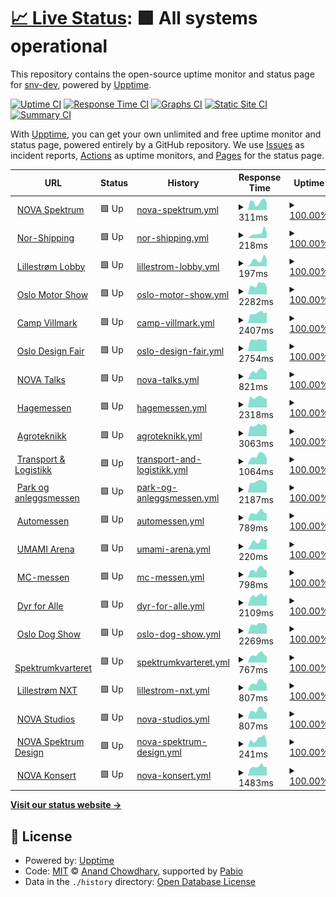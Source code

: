 # [📈 Live Status](https://status.nova.onl): <!--live status--> **🟩 All systems operational**

This repository contains the open-source uptime monitor and status page for [snv-dev](https://status.nova.onl), powered by [Upptime](https://github.com/upptime/upptime).

[![Uptime CI](https://github.com/snv-dev/upptime/workflows/Uptime%20CI/badge.svg)](https://github.com/snv-dev/upptime/actions?query=workflow%3A%22Uptime+CI%22)
[![Response Time CI](https://github.com/snv-dev/upptime/workflows/Response%20Time%20CI/badge.svg)](https://github.com/snv-dev/upptime/actions?query=workflow%3A%22Response+Time+CI%22)
[![Graphs CI](https://github.com/snv-dev/upptime/workflows/Graphs%20CI/badge.svg)](https://github.com/snv-dev/upptime/actions?query=workflow%3A%22Graphs+CI%22)
[![Static Site CI](https://github.com/snv-dev/upptime/workflows/Static%20Site%20CI/badge.svg)](https://github.com/snv-dev/upptime/actions?query=workflow%3A%22Static+Site+CI%22)
[![Summary CI](https://github.com/snv-dev/upptime/workflows/Summary%20CI/badge.svg)](https://github.com/snv-dev/upptime/actions?query=workflow%3A%22Summary+CI%22)

With [Upptime](https://upptime.js.org), you can get your own unlimited and free uptime monitor and status page, powered entirely by a GitHub repository. We use [Issues](https://github.com/snv-dev/upptime/issues) as incident reports, [Actions](https://github.com/snv-dev/upptime/actions) as uptime monitors, and [Pages](https://status.nova.onl) for the status page.

<!--start: status pages-->
<!-- This summary is generated by Upptime (https://github.com/upptime/upptime) -->
<!-- Do not edit this manually, your changes will be overwritten -->
<!-- prettier-ignore -->
| URL | Status | History | Response Time | Uptime |
| --- | ------ | ------- | ------------- | ------ |
| <img alt="" src="https://icons.duckduckgo.com/ip3/novaspektrum.no.ico" height="13"> [NOVA Spektrum](https://novaspektrum.no) | 🟩 Up | [nova-spektrum.yml](https://github.com/snv-dev/upptime/commits/HEAD/history/nova-spektrum.yml) | <details><summary><img alt="Response time graph" src="./graphs/nova-spektrum/response-time-week.png" height="20"> 311ms</summary><br><a href="https://status.nova.onl/history/nova-spektrum"><img alt="Response time 233" src="https://img.shields.io/endpoint?url=https%3A%2F%2Fraw.githubusercontent.com%2Fsnv-dev%2Fupptime%2FHEAD%2Fapi%2Fnova-spektrum%2Fresponse-time.json"></a><br><a href="https://status.nova.onl/history/nova-spektrum"><img alt="24-hour response time 1088" src="https://img.shields.io/endpoint?url=https%3A%2F%2Fraw.githubusercontent.com%2Fsnv-dev%2Fupptime%2FHEAD%2Fapi%2Fnova-spektrum%2Fresponse-time-day.json"></a><br><a href="https://status.nova.onl/history/nova-spektrum"><img alt="7-day response time 311" src="https://img.shields.io/endpoint?url=https%3A%2F%2Fraw.githubusercontent.com%2Fsnv-dev%2Fupptime%2FHEAD%2Fapi%2Fnova-spektrum%2Fresponse-time-week.json"></a><br><a href="https://status.nova.onl/history/nova-spektrum"><img alt="30-day response time 229" src="https://img.shields.io/endpoint?url=https%3A%2F%2Fraw.githubusercontent.com%2Fsnv-dev%2Fupptime%2FHEAD%2Fapi%2Fnova-spektrum%2Fresponse-time-month.json"></a><br><a href="https://status.nova.onl/history/nova-spektrum"><img alt="1-year response time 217" src="https://img.shields.io/endpoint?url=https%3A%2F%2Fraw.githubusercontent.com%2Fsnv-dev%2Fupptime%2FHEAD%2Fapi%2Fnova-spektrum%2Fresponse-time-year.json"></a></details> | <details><summary><a href="https://status.nova.onl/history/nova-spektrum">100.00%</a></summary><a href="https://status.nova.onl/history/nova-spektrum"><img alt="All-time uptime 99.97%" src="https://img.shields.io/endpoint?url=https%3A%2F%2Fraw.githubusercontent.com%2Fsnv-dev%2Fupptime%2FHEAD%2Fapi%2Fnova-spektrum%2Fuptime.json"></a><br><a href="https://status.nova.onl/history/nova-spektrum"><img alt="24-hour uptime 100.00%" src="https://img.shields.io/endpoint?url=https%3A%2F%2Fraw.githubusercontent.com%2Fsnv-dev%2Fupptime%2FHEAD%2Fapi%2Fnova-spektrum%2Fuptime-day.json"></a><br><a href="https://status.nova.onl/history/nova-spektrum"><img alt="7-day uptime 100.00%" src="https://img.shields.io/endpoint?url=https%3A%2F%2Fraw.githubusercontent.com%2Fsnv-dev%2Fupptime%2FHEAD%2Fapi%2Fnova-spektrum%2Fuptime-week.json"></a><br><a href="https://status.nova.onl/history/nova-spektrum"><img alt="30-day uptime 99.71%" src="https://img.shields.io/endpoint?url=https%3A%2F%2Fraw.githubusercontent.com%2Fsnv-dev%2Fupptime%2FHEAD%2Fapi%2Fnova-spektrum%2Fuptime-month.json"></a><br><a href="https://status.nova.onl/history/nova-spektrum"><img alt="1-year uptime 99.97%" src="https://img.shields.io/endpoint?url=https%3A%2F%2Fraw.githubusercontent.com%2Fsnv-dev%2Fupptime%2FHEAD%2Fapi%2Fnova-spektrum%2Fuptime-year.json"></a></details>
| <img alt="" src="https://icons.duckduckgo.com/ip3/nor-shipping.com.ico" height="13"> [Nor-Shipping](https://nor-shipping.com) | 🟩 Up | [nor-shipping.yml](https://github.com/snv-dev/upptime/commits/HEAD/history/nor-shipping.yml) | <details><summary><img alt="Response time graph" src="./graphs/nor-shipping/response-time-week.png" height="20"> 218ms</summary><br><a href="https://status.nova.onl/history/nor-shipping"><img alt="Response time 193" src="https://img.shields.io/endpoint?url=https%3A%2F%2Fraw.githubusercontent.com%2Fsnv-dev%2Fupptime%2FHEAD%2Fapi%2Fnor-shipping%2Fresponse-time.json"></a><br><a href="https://status.nova.onl/history/nor-shipping"><img alt="24-hour response time 384" src="https://img.shields.io/endpoint?url=https%3A%2F%2Fraw.githubusercontent.com%2Fsnv-dev%2Fupptime%2FHEAD%2Fapi%2Fnor-shipping%2Fresponse-time-day.json"></a><br><a href="https://status.nova.onl/history/nor-shipping"><img alt="7-day response time 218" src="https://img.shields.io/endpoint?url=https%3A%2F%2Fraw.githubusercontent.com%2Fsnv-dev%2Fupptime%2FHEAD%2Fapi%2Fnor-shipping%2Fresponse-time-week.json"></a><br><a href="https://status.nova.onl/history/nor-shipping"><img alt="30-day response time 178" src="https://img.shields.io/endpoint?url=https%3A%2F%2Fraw.githubusercontent.com%2Fsnv-dev%2Fupptime%2FHEAD%2Fapi%2Fnor-shipping%2Fresponse-time-month.json"></a><br><a href="https://status.nova.onl/history/nor-shipping"><img alt="1-year response time 207" src="https://img.shields.io/endpoint?url=https%3A%2F%2Fraw.githubusercontent.com%2Fsnv-dev%2Fupptime%2FHEAD%2Fapi%2Fnor-shipping%2Fresponse-time-year.json"></a></details> | <details><summary><a href="https://status.nova.onl/history/nor-shipping">100.00%</a></summary><a href="https://status.nova.onl/history/nor-shipping"><img alt="All-time uptime 99.97%" src="https://img.shields.io/endpoint?url=https%3A%2F%2Fraw.githubusercontent.com%2Fsnv-dev%2Fupptime%2FHEAD%2Fapi%2Fnor-shipping%2Fuptime.json"></a><br><a href="https://status.nova.onl/history/nor-shipping"><img alt="24-hour uptime 100.00%" src="https://img.shields.io/endpoint?url=https%3A%2F%2Fraw.githubusercontent.com%2Fsnv-dev%2Fupptime%2FHEAD%2Fapi%2Fnor-shipping%2Fuptime-day.json"></a><br><a href="https://status.nova.onl/history/nor-shipping"><img alt="7-day uptime 100.00%" src="https://img.shields.io/endpoint?url=https%3A%2F%2Fraw.githubusercontent.com%2Fsnv-dev%2Fupptime%2FHEAD%2Fapi%2Fnor-shipping%2Fuptime-week.json"></a><br><a href="https://status.nova.onl/history/nor-shipping"><img alt="30-day uptime 99.71%" src="https://img.shields.io/endpoint?url=https%3A%2F%2Fraw.githubusercontent.com%2Fsnv-dev%2Fupptime%2FHEAD%2Fapi%2Fnor-shipping%2Fuptime-month.json"></a><br><a href="https://status.nova.onl/history/nor-shipping"><img alt="1-year uptime 99.96%" src="https://img.shields.io/endpoint?url=https%3A%2F%2Fraw.githubusercontent.com%2Fsnv-dev%2Fupptime%2FHEAD%2Fapi%2Fnor-shipping%2Fuptime-year.json"></a></details>
| <img alt="" src="https://icons.duckduckgo.com/ip3/lillestromlobby.no.ico" height="13"> [Lillestrøm Lobby](https://lillestromlobby.no) | 🟩 Up | [lillestrom-lobby.yml](https://github.com/snv-dev/upptime/commits/HEAD/history/lillestrom-lobby.yml) | <details><summary><img alt="Response time graph" src="./graphs/lillestrom-lobby/response-time-week.png" height="20"> 197ms</summary><br><a href="https://status.nova.onl/history/lillestrom-lobby"><img alt="Response time 202" src="https://img.shields.io/endpoint?url=https%3A%2F%2Fraw.githubusercontent.com%2Fsnv-dev%2Fupptime%2FHEAD%2Fapi%2Flillestrom-lobby%2Fresponse-time.json"></a><br><a href="https://status.nova.onl/history/lillestrom-lobby"><img alt="24-hour response time 243" src="https://img.shields.io/endpoint?url=https%3A%2F%2Fraw.githubusercontent.com%2Fsnv-dev%2Fupptime%2FHEAD%2Fapi%2Flillestrom-lobby%2Fresponse-time-day.json"></a><br><a href="https://status.nova.onl/history/lillestrom-lobby"><img alt="7-day response time 197" src="https://img.shields.io/endpoint?url=https%3A%2F%2Fraw.githubusercontent.com%2Fsnv-dev%2Fupptime%2FHEAD%2Fapi%2Flillestrom-lobby%2Fresponse-time-week.json"></a><br><a href="https://status.nova.onl/history/lillestrom-lobby"><img alt="30-day response time 167" src="https://img.shields.io/endpoint?url=https%3A%2F%2Fraw.githubusercontent.com%2Fsnv-dev%2Fupptime%2FHEAD%2Fapi%2Flillestrom-lobby%2Fresponse-time-month.json"></a><br><a href="https://status.nova.onl/history/lillestrom-lobby"><img alt="1-year response time 219" src="https://img.shields.io/endpoint?url=https%3A%2F%2Fraw.githubusercontent.com%2Fsnv-dev%2Fupptime%2FHEAD%2Fapi%2Flillestrom-lobby%2Fresponse-time-year.json"></a></details> | <details><summary><a href="https://status.nova.onl/history/lillestrom-lobby">100.00%</a></summary><a href="https://status.nova.onl/history/lillestrom-lobby"><img alt="All-time uptime 99.83%" src="https://img.shields.io/endpoint?url=https%3A%2F%2Fraw.githubusercontent.com%2Fsnv-dev%2Fupptime%2FHEAD%2Fapi%2Flillestrom-lobby%2Fuptime.json"></a><br><a href="https://status.nova.onl/history/lillestrom-lobby"><img alt="24-hour uptime 100.00%" src="https://img.shields.io/endpoint?url=https%3A%2F%2Fraw.githubusercontent.com%2Fsnv-dev%2Fupptime%2FHEAD%2Fapi%2Flillestrom-lobby%2Fuptime-day.json"></a><br><a href="https://status.nova.onl/history/lillestrom-lobby"><img alt="7-day uptime 100.00%" src="https://img.shields.io/endpoint?url=https%3A%2F%2Fraw.githubusercontent.com%2Fsnv-dev%2Fupptime%2FHEAD%2Fapi%2Flillestrom-lobby%2Fuptime-week.json"></a><br><a href="https://status.nova.onl/history/lillestrom-lobby"><img alt="30-day uptime 99.71%" src="https://img.shields.io/endpoint?url=https%3A%2F%2Fraw.githubusercontent.com%2Fsnv-dev%2Fupptime%2FHEAD%2Fapi%2Flillestrom-lobby%2Fuptime-month.json"></a><br><a href="https://status.nova.onl/history/lillestrom-lobby"><img alt="1-year uptime 99.75%" src="https://img.shields.io/endpoint?url=https%3A%2F%2Fraw.githubusercontent.com%2Fsnv-dev%2Fupptime%2FHEAD%2Fapi%2Flillestrom-lobby%2Fuptime-year.json"></a></details>
| <img alt="" src="https://icons.duckduckgo.com/ip3/oslomotorshow.no.ico" height="13"> [Oslo Motor Show](https://oslomotorshow.no) | 🟩 Up | [oslo-motor-show.yml](https://github.com/snv-dev/upptime/commits/HEAD/history/oslo-motor-show.yml) | <details><summary><img alt="Response time graph" src="./graphs/oslo-motor-show/response-time-week.png" height="20"> 2282ms</summary><br><a href="https://status.nova.onl/history/oslo-motor-show"><img alt="Response time 1794" src="https://img.shields.io/endpoint?url=https%3A%2F%2Fraw.githubusercontent.com%2Fsnv-dev%2Fupptime%2FHEAD%2Fapi%2Foslo-motor-show%2Fresponse-time.json"></a><br><a href="https://status.nova.onl/history/oslo-motor-show"><img alt="24-hour response time 2314" src="https://img.shields.io/endpoint?url=https%3A%2F%2Fraw.githubusercontent.com%2Fsnv-dev%2Fupptime%2FHEAD%2Fapi%2Foslo-motor-show%2Fresponse-time-day.json"></a><br><a href="https://status.nova.onl/history/oslo-motor-show"><img alt="7-day response time 2282" src="https://img.shields.io/endpoint?url=https%3A%2F%2Fraw.githubusercontent.com%2Fsnv-dev%2Fupptime%2FHEAD%2Fapi%2Foslo-motor-show%2Fresponse-time-week.json"></a><br><a href="https://status.nova.onl/history/oslo-motor-show"><img alt="30-day response time 2221" src="https://img.shields.io/endpoint?url=https%3A%2F%2Fraw.githubusercontent.com%2Fsnv-dev%2Fupptime%2FHEAD%2Fapi%2Foslo-motor-show%2Fresponse-time-month.json"></a><br><a href="https://status.nova.onl/history/oslo-motor-show"><img alt="1-year response time 2038" src="https://img.shields.io/endpoint?url=https%3A%2F%2Fraw.githubusercontent.com%2Fsnv-dev%2Fupptime%2FHEAD%2Fapi%2Foslo-motor-show%2Fresponse-time-year.json"></a></details> | <details><summary><a href="https://status.nova.onl/history/oslo-motor-show">100.00%</a></summary><a href="https://status.nova.onl/history/oslo-motor-show"><img alt="All-time uptime 99.97%" src="https://img.shields.io/endpoint?url=https%3A%2F%2Fraw.githubusercontent.com%2Fsnv-dev%2Fupptime%2FHEAD%2Fapi%2Foslo-motor-show%2Fuptime.json"></a><br><a href="https://status.nova.onl/history/oslo-motor-show"><img alt="24-hour uptime 100.00%" src="https://img.shields.io/endpoint?url=https%3A%2F%2Fraw.githubusercontent.com%2Fsnv-dev%2Fupptime%2FHEAD%2Fapi%2Foslo-motor-show%2Fuptime-day.json"></a><br><a href="https://status.nova.onl/history/oslo-motor-show"><img alt="7-day uptime 100.00%" src="https://img.shields.io/endpoint?url=https%3A%2F%2Fraw.githubusercontent.com%2Fsnv-dev%2Fupptime%2FHEAD%2Fapi%2Foslo-motor-show%2Fuptime-week.json"></a><br><a href="https://status.nova.onl/history/oslo-motor-show"><img alt="30-day uptime 100.00%" src="https://img.shields.io/endpoint?url=https%3A%2F%2Fraw.githubusercontent.com%2Fsnv-dev%2Fupptime%2FHEAD%2Fapi%2Foslo-motor-show%2Fuptime-month.json"></a><br><a href="https://status.nova.onl/history/oslo-motor-show"><img alt="1-year uptime 99.96%" src="https://img.shields.io/endpoint?url=https%3A%2F%2Fraw.githubusercontent.com%2Fsnv-dev%2Fupptime%2FHEAD%2Fapi%2Foslo-motor-show%2Fuptime-year.json"></a></details>
| <img alt="" src="https://icons.duckduckgo.com/ip3/campvillmark.no.ico" height="13"> [Camp Villmark](https://campvillmark.no) | 🟩 Up | [camp-villmark.yml](https://github.com/snv-dev/upptime/commits/HEAD/history/camp-villmark.yml) | <details><summary><img alt="Response time graph" src="./graphs/camp-villmark/response-time-week.png" height="20"> 2407ms</summary><br><a href="https://status.nova.onl/history/camp-villmark"><img alt="Response time 1883" src="https://img.shields.io/endpoint?url=https%3A%2F%2Fraw.githubusercontent.com%2Fsnv-dev%2Fupptime%2FHEAD%2Fapi%2Fcamp-villmark%2Fresponse-time.json"></a><br><a href="https://status.nova.onl/history/camp-villmark"><img alt="24-hour response time 2147" src="https://img.shields.io/endpoint?url=https%3A%2F%2Fraw.githubusercontent.com%2Fsnv-dev%2Fupptime%2FHEAD%2Fapi%2Fcamp-villmark%2Fresponse-time-day.json"></a><br><a href="https://status.nova.onl/history/camp-villmark"><img alt="7-day response time 2407" src="https://img.shields.io/endpoint?url=https%3A%2F%2Fraw.githubusercontent.com%2Fsnv-dev%2Fupptime%2FHEAD%2Fapi%2Fcamp-villmark%2Fresponse-time-week.json"></a><br><a href="https://status.nova.onl/history/camp-villmark"><img alt="30-day response time 2282" src="https://img.shields.io/endpoint?url=https%3A%2F%2Fraw.githubusercontent.com%2Fsnv-dev%2Fupptime%2FHEAD%2Fapi%2Fcamp-villmark%2Fresponse-time-month.json"></a><br><a href="https://status.nova.onl/history/camp-villmark"><img alt="1-year response time 2126" src="https://img.shields.io/endpoint?url=https%3A%2F%2Fraw.githubusercontent.com%2Fsnv-dev%2Fupptime%2FHEAD%2Fapi%2Fcamp-villmark%2Fresponse-time-year.json"></a></details> | <details><summary><a href="https://status.nova.onl/history/camp-villmark">100.00%</a></summary><a href="https://status.nova.onl/history/camp-villmark"><img alt="All-time uptime 99.97%" src="https://img.shields.io/endpoint?url=https%3A%2F%2Fraw.githubusercontent.com%2Fsnv-dev%2Fupptime%2FHEAD%2Fapi%2Fcamp-villmark%2Fuptime.json"></a><br><a href="https://status.nova.onl/history/camp-villmark"><img alt="24-hour uptime 100.00%" src="https://img.shields.io/endpoint?url=https%3A%2F%2Fraw.githubusercontent.com%2Fsnv-dev%2Fupptime%2FHEAD%2Fapi%2Fcamp-villmark%2Fuptime-day.json"></a><br><a href="https://status.nova.onl/history/camp-villmark"><img alt="7-day uptime 100.00%" src="https://img.shields.io/endpoint?url=https%3A%2F%2Fraw.githubusercontent.com%2Fsnv-dev%2Fupptime%2FHEAD%2Fapi%2Fcamp-villmark%2Fuptime-week.json"></a><br><a href="https://status.nova.onl/history/camp-villmark"><img alt="30-day uptime 100.00%" src="https://img.shields.io/endpoint?url=https%3A%2F%2Fraw.githubusercontent.com%2Fsnv-dev%2Fupptime%2FHEAD%2Fapi%2Fcamp-villmark%2Fuptime-month.json"></a><br><a href="https://status.nova.onl/history/camp-villmark"><img alt="1-year uptime 99.95%" src="https://img.shields.io/endpoint?url=https%3A%2F%2Fraw.githubusercontent.com%2Fsnv-dev%2Fupptime%2FHEAD%2Fapi%2Fcamp-villmark%2Fuptime-year.json"></a></details>
| <img alt="" src="https://icons.duckduckgo.com/ip3/oslodesignfair.no.ico" height="13"> [Oslo Design Fair](https://oslodesignfair.no) | 🟩 Up | [oslo-design-fair.yml](https://github.com/snv-dev/upptime/commits/HEAD/history/oslo-design-fair.yml) | <details><summary><img alt="Response time graph" src="./graphs/oslo-design-fair/response-time-week.png" height="20"> 2754ms</summary><br><a href="https://status.nova.onl/history/oslo-design-fair"><img alt="Response time 2123" src="https://img.shields.io/endpoint?url=https%3A%2F%2Fraw.githubusercontent.com%2Fsnv-dev%2Fupptime%2FHEAD%2Fapi%2Foslo-design-fair%2Fresponse-time.json"></a><br><a href="https://status.nova.onl/history/oslo-design-fair"><img alt="24-hour response time 2971" src="https://img.shields.io/endpoint?url=https%3A%2F%2Fraw.githubusercontent.com%2Fsnv-dev%2Fupptime%2FHEAD%2Fapi%2Foslo-design-fair%2Fresponse-time-day.json"></a><br><a href="https://status.nova.onl/history/oslo-design-fair"><img alt="7-day response time 2754" src="https://img.shields.io/endpoint?url=https%3A%2F%2Fraw.githubusercontent.com%2Fsnv-dev%2Fupptime%2FHEAD%2Fapi%2Foslo-design-fair%2Fresponse-time-week.json"></a><br><a href="https://status.nova.onl/history/oslo-design-fair"><img alt="30-day response time 2740" src="https://img.shields.io/endpoint?url=https%3A%2F%2Fraw.githubusercontent.com%2Fsnv-dev%2Fupptime%2FHEAD%2Fapi%2Foslo-design-fair%2Fresponse-time-month.json"></a><br><a href="https://status.nova.onl/history/oslo-design-fair"><img alt="1-year response time 2461" src="https://img.shields.io/endpoint?url=https%3A%2F%2Fraw.githubusercontent.com%2Fsnv-dev%2Fupptime%2FHEAD%2Fapi%2Foslo-design-fair%2Fresponse-time-year.json"></a></details> | <details><summary><a href="https://status.nova.onl/history/oslo-design-fair">100.00%</a></summary><a href="https://status.nova.onl/history/oslo-design-fair"><img alt="All-time uptime 99.97%" src="https://img.shields.io/endpoint?url=https%3A%2F%2Fraw.githubusercontent.com%2Fsnv-dev%2Fupptime%2FHEAD%2Fapi%2Foslo-design-fair%2Fuptime.json"></a><br><a href="https://status.nova.onl/history/oslo-design-fair"><img alt="24-hour uptime 100.00%" src="https://img.shields.io/endpoint?url=https%3A%2F%2Fraw.githubusercontent.com%2Fsnv-dev%2Fupptime%2FHEAD%2Fapi%2Foslo-design-fair%2Fuptime-day.json"></a><br><a href="https://status.nova.onl/history/oslo-design-fair"><img alt="7-day uptime 100.00%" src="https://img.shields.io/endpoint?url=https%3A%2F%2Fraw.githubusercontent.com%2Fsnv-dev%2Fupptime%2FHEAD%2Fapi%2Foslo-design-fair%2Fuptime-week.json"></a><br><a href="https://status.nova.onl/history/oslo-design-fair"><img alt="30-day uptime 100.00%" src="https://img.shields.io/endpoint?url=https%3A%2F%2Fraw.githubusercontent.com%2Fsnv-dev%2Fupptime%2FHEAD%2Fapi%2Foslo-design-fair%2Fuptime-month.json"></a><br><a href="https://status.nova.onl/history/oslo-design-fair"><img alt="1-year uptime 99.96%" src="https://img.shields.io/endpoint?url=https%3A%2F%2Fraw.githubusercontent.com%2Fsnv-dev%2Fupptime%2FHEAD%2Fapi%2Foslo-design-fair%2Fuptime-year.json"></a></details>
| <img alt="" src="https://icons.duckduckgo.com/ip3/novatalks.no.ico" height="13"> [NOVA Talks](https://novatalks.no) | 🟩 Up | [nova-talks.yml](https://github.com/snv-dev/upptime/commits/HEAD/history/nova-talks.yml) | <details><summary><img alt="Response time graph" src="./graphs/nova-talks/response-time-week.png" height="20"> 821ms</summary><br><a href="https://status.nova.onl/history/nova-talks"><img alt="Response time 988" src="https://img.shields.io/endpoint?url=https%3A%2F%2Fraw.githubusercontent.com%2Fsnv-dev%2Fupptime%2FHEAD%2Fapi%2Fnova-talks%2Fresponse-time.json"></a><br><a href="https://status.nova.onl/history/nova-talks"><img alt="24-hour response time 800" src="https://img.shields.io/endpoint?url=https%3A%2F%2Fraw.githubusercontent.com%2Fsnv-dev%2Fupptime%2FHEAD%2Fapi%2Fnova-talks%2Fresponse-time-day.json"></a><br><a href="https://status.nova.onl/history/nova-talks"><img alt="7-day response time 821" src="https://img.shields.io/endpoint?url=https%3A%2F%2Fraw.githubusercontent.com%2Fsnv-dev%2Fupptime%2FHEAD%2Fapi%2Fnova-talks%2Fresponse-time-week.json"></a><br><a href="https://status.nova.onl/history/nova-talks"><img alt="30-day response time 747" src="https://img.shields.io/endpoint?url=https%3A%2F%2Fraw.githubusercontent.com%2Fsnv-dev%2Fupptime%2FHEAD%2Fapi%2Fnova-talks%2Fresponse-time-month.json"></a><br><a href="https://status.nova.onl/history/nova-talks"><img alt="1-year response time 913" src="https://img.shields.io/endpoint?url=https%3A%2F%2Fraw.githubusercontent.com%2Fsnv-dev%2Fupptime%2FHEAD%2Fapi%2Fnova-talks%2Fresponse-time-year.json"></a></details> | <details><summary><a href="https://status.nova.onl/history/nova-talks">100.00%</a></summary><a href="https://status.nova.onl/history/nova-talks"><img alt="All-time uptime 99.98%" src="https://img.shields.io/endpoint?url=https%3A%2F%2Fraw.githubusercontent.com%2Fsnv-dev%2Fupptime%2FHEAD%2Fapi%2Fnova-talks%2Fuptime.json"></a><br><a href="https://status.nova.onl/history/nova-talks"><img alt="24-hour uptime 100.00%" src="https://img.shields.io/endpoint?url=https%3A%2F%2Fraw.githubusercontent.com%2Fsnv-dev%2Fupptime%2FHEAD%2Fapi%2Fnova-talks%2Fuptime-day.json"></a><br><a href="https://status.nova.onl/history/nova-talks"><img alt="7-day uptime 100.00%" src="https://img.shields.io/endpoint?url=https%3A%2F%2Fraw.githubusercontent.com%2Fsnv-dev%2Fupptime%2FHEAD%2Fapi%2Fnova-talks%2Fuptime-week.json"></a><br><a href="https://status.nova.onl/history/nova-talks"><img alt="30-day uptime 100.00%" src="https://img.shields.io/endpoint?url=https%3A%2F%2Fraw.githubusercontent.com%2Fsnv-dev%2Fupptime%2FHEAD%2Fapi%2Fnova-talks%2Fuptime-month.json"></a><br><a href="https://status.nova.onl/history/nova-talks"><img alt="1-year uptime 99.97%" src="https://img.shields.io/endpoint?url=https%3A%2F%2Fraw.githubusercontent.com%2Fsnv-dev%2Fupptime%2FHEAD%2Fapi%2Fnova-talks%2Fuptime-year.json"></a></details>
| <img alt="" src="https://icons.duckduckgo.com/ip3/hagemessen.no.ico" height="13"> [Hagemessen](https://hagemessen.no) | 🟩 Up | [hagemessen.yml](https://github.com/snv-dev/upptime/commits/HEAD/history/hagemessen.yml) | <details><summary><img alt="Response time graph" src="./graphs/hagemessen/response-time-week.png" height="20"> 2318ms</summary><br><a href="https://status.nova.onl/history/hagemessen"><img alt="Response time 1783" src="https://img.shields.io/endpoint?url=https%3A%2F%2Fraw.githubusercontent.com%2Fsnv-dev%2Fupptime%2FHEAD%2Fapi%2Fhagemessen%2Fresponse-time.json"></a><br><a href="https://status.nova.onl/history/hagemessen"><img alt="24-hour response time 2209" src="https://img.shields.io/endpoint?url=https%3A%2F%2Fraw.githubusercontent.com%2Fsnv-dev%2Fupptime%2FHEAD%2Fapi%2Fhagemessen%2Fresponse-time-day.json"></a><br><a href="https://status.nova.onl/history/hagemessen"><img alt="7-day response time 2318" src="https://img.shields.io/endpoint?url=https%3A%2F%2Fraw.githubusercontent.com%2Fsnv-dev%2Fupptime%2FHEAD%2Fapi%2Fhagemessen%2Fresponse-time-week.json"></a><br><a href="https://status.nova.onl/history/hagemessen"><img alt="30-day response time 2238" src="https://img.shields.io/endpoint?url=https%3A%2F%2Fraw.githubusercontent.com%2Fsnv-dev%2Fupptime%2FHEAD%2Fapi%2Fhagemessen%2Fresponse-time-month.json"></a><br><a href="https://status.nova.onl/history/hagemessen"><img alt="1-year response time 2010" src="https://img.shields.io/endpoint?url=https%3A%2F%2Fraw.githubusercontent.com%2Fsnv-dev%2Fupptime%2FHEAD%2Fapi%2Fhagemessen%2Fresponse-time-year.json"></a></details> | <details><summary><a href="https://status.nova.onl/history/hagemessen">100.00%</a></summary><a href="https://status.nova.onl/history/hagemessen"><img alt="All-time uptime 99.97%" src="https://img.shields.io/endpoint?url=https%3A%2F%2Fraw.githubusercontent.com%2Fsnv-dev%2Fupptime%2FHEAD%2Fapi%2Fhagemessen%2Fuptime.json"></a><br><a href="https://status.nova.onl/history/hagemessen"><img alt="24-hour uptime 100.00%" src="https://img.shields.io/endpoint?url=https%3A%2F%2Fraw.githubusercontent.com%2Fsnv-dev%2Fupptime%2FHEAD%2Fapi%2Fhagemessen%2Fuptime-day.json"></a><br><a href="https://status.nova.onl/history/hagemessen"><img alt="7-day uptime 100.00%" src="https://img.shields.io/endpoint?url=https%3A%2F%2Fraw.githubusercontent.com%2Fsnv-dev%2Fupptime%2FHEAD%2Fapi%2Fhagemessen%2Fuptime-week.json"></a><br><a href="https://status.nova.onl/history/hagemessen"><img alt="30-day uptime 100.00%" src="https://img.shields.io/endpoint?url=https%3A%2F%2Fraw.githubusercontent.com%2Fsnv-dev%2Fupptime%2FHEAD%2Fapi%2Fhagemessen%2Fuptime-month.json"></a><br><a href="https://status.nova.onl/history/hagemessen"><img alt="1-year uptime 99.95%" src="https://img.shields.io/endpoint?url=https%3A%2F%2Fraw.githubusercontent.com%2Fsnv-dev%2Fupptime%2FHEAD%2Fapi%2Fhagemessen%2Fuptime-year.json"></a></details>
| <img alt="" src="https://icons.duckduckgo.com/ip3/agroteknikk.no.ico" height="13"> [Agroteknikk](https://agroteknikk.no) | 🟩 Up | [agroteknikk.yml](https://github.com/snv-dev/upptime/commits/HEAD/history/agroteknikk.yml) | <details><summary><img alt="Response time graph" src="./graphs/agroteknikk/response-time-week.png" height="20"> 3063ms</summary><br><a href="https://status.nova.onl/history/agroteknikk"><img alt="Response time 2428" src="https://img.shields.io/endpoint?url=https%3A%2F%2Fraw.githubusercontent.com%2Fsnv-dev%2Fupptime%2FHEAD%2Fapi%2Fagroteknikk%2Fresponse-time.json"></a><br><a href="https://status.nova.onl/history/agroteknikk"><img alt="24-hour response time 3141" src="https://img.shields.io/endpoint?url=https%3A%2F%2Fraw.githubusercontent.com%2Fsnv-dev%2Fupptime%2FHEAD%2Fapi%2Fagroteknikk%2Fresponse-time-day.json"></a><br><a href="https://status.nova.onl/history/agroteknikk"><img alt="7-day response time 3063" src="https://img.shields.io/endpoint?url=https%3A%2F%2Fraw.githubusercontent.com%2Fsnv-dev%2Fupptime%2FHEAD%2Fapi%2Fagroteknikk%2Fresponse-time-week.json"></a><br><a href="https://status.nova.onl/history/agroteknikk"><img alt="30-day response time 3072" src="https://img.shields.io/endpoint?url=https%3A%2F%2Fraw.githubusercontent.com%2Fsnv-dev%2Fupptime%2FHEAD%2Fapi%2Fagroteknikk%2Fresponse-time-month.json"></a><br><a href="https://status.nova.onl/history/agroteknikk"><img alt="1-year response time 2745" src="https://img.shields.io/endpoint?url=https%3A%2F%2Fraw.githubusercontent.com%2Fsnv-dev%2Fupptime%2FHEAD%2Fapi%2Fagroteknikk%2Fresponse-time-year.json"></a></details> | <details><summary><a href="https://status.nova.onl/history/agroteknikk">100.00%</a></summary><a href="https://status.nova.onl/history/agroteknikk"><img alt="All-time uptime 99.97%" src="https://img.shields.io/endpoint?url=https%3A%2F%2Fraw.githubusercontent.com%2Fsnv-dev%2Fupptime%2FHEAD%2Fapi%2Fagroteknikk%2Fuptime.json"></a><br><a href="https://status.nova.onl/history/agroteknikk"><img alt="24-hour uptime 100.00%" src="https://img.shields.io/endpoint?url=https%3A%2F%2Fraw.githubusercontent.com%2Fsnv-dev%2Fupptime%2FHEAD%2Fapi%2Fagroteknikk%2Fuptime-day.json"></a><br><a href="https://status.nova.onl/history/agroteknikk"><img alt="7-day uptime 100.00%" src="https://img.shields.io/endpoint?url=https%3A%2F%2Fraw.githubusercontent.com%2Fsnv-dev%2Fupptime%2FHEAD%2Fapi%2Fagroteknikk%2Fuptime-week.json"></a><br><a href="https://status.nova.onl/history/agroteknikk"><img alt="30-day uptime 100.00%" src="https://img.shields.io/endpoint?url=https%3A%2F%2Fraw.githubusercontent.com%2Fsnv-dev%2Fupptime%2FHEAD%2Fapi%2Fagroteknikk%2Fuptime-month.json"></a><br><a href="https://status.nova.onl/history/agroteknikk"><img alt="1-year uptime 99.95%" src="https://img.shields.io/endpoint?url=https%3A%2F%2Fraw.githubusercontent.com%2Fsnv-dev%2Fupptime%2FHEAD%2Fapi%2Fagroteknikk%2Fuptime-year.json"></a></details>
| <img alt="" src="https://icons.duckduckgo.com/ip3/transport-logistikk.no.ico" height="13"> [Transport & Logistikk](https://transport-logistikk.no) | 🟩 Up | [transport-and-logistikk.yml](https://github.com/snv-dev/upptime/commits/HEAD/history/transport-and-logistikk.yml) | <details><summary><img alt="Response time graph" src="./graphs/transport-and-logistikk/response-time-week.png" height="20"> 1064ms</summary><br><a href="https://status.nova.onl/history/transport-and-logistikk"><img alt="Response time 1005" src="https://img.shields.io/endpoint?url=https%3A%2F%2Fraw.githubusercontent.com%2Fsnv-dev%2Fupptime%2FHEAD%2Fapi%2Ftransport-and-logistikk%2Fresponse-time.json"></a><br><a href="https://status.nova.onl/history/transport-and-logistikk"><img alt="24-hour response time 1438" src="https://img.shields.io/endpoint?url=https%3A%2F%2Fraw.githubusercontent.com%2Fsnv-dev%2Fupptime%2FHEAD%2Fapi%2Ftransport-and-logistikk%2Fresponse-time-day.json"></a><br><a href="https://status.nova.onl/history/transport-and-logistikk"><img alt="7-day response time 1064" src="https://img.shields.io/endpoint?url=https%3A%2F%2Fraw.githubusercontent.com%2Fsnv-dev%2Fupptime%2FHEAD%2Fapi%2Ftransport-and-logistikk%2Fresponse-time-week.json"></a><br><a href="https://status.nova.onl/history/transport-and-logistikk"><img alt="30-day response time 919" src="https://img.shields.io/endpoint?url=https%3A%2F%2Fraw.githubusercontent.com%2Fsnv-dev%2Fupptime%2FHEAD%2Fapi%2Ftransport-and-logistikk%2Fresponse-time-month.json"></a><br><a href="https://status.nova.onl/history/transport-and-logistikk"><img alt="1-year response time 918" src="https://img.shields.io/endpoint?url=https%3A%2F%2Fraw.githubusercontent.com%2Fsnv-dev%2Fupptime%2FHEAD%2Fapi%2Ftransport-and-logistikk%2Fresponse-time-year.json"></a></details> | <details><summary><a href="https://status.nova.onl/history/transport-and-logistikk">100.00%</a></summary><a href="https://status.nova.onl/history/transport-and-logistikk"><img alt="All-time uptime 99.98%" src="https://img.shields.io/endpoint?url=https%3A%2F%2Fraw.githubusercontent.com%2Fsnv-dev%2Fupptime%2FHEAD%2Fapi%2Ftransport-and-logistikk%2Fuptime.json"></a><br><a href="https://status.nova.onl/history/transport-and-logistikk"><img alt="24-hour uptime 100.00%" src="https://img.shields.io/endpoint?url=https%3A%2F%2Fraw.githubusercontent.com%2Fsnv-dev%2Fupptime%2FHEAD%2Fapi%2Ftransport-and-logistikk%2Fuptime-day.json"></a><br><a href="https://status.nova.onl/history/transport-and-logistikk"><img alt="7-day uptime 100.00%" src="https://img.shields.io/endpoint?url=https%3A%2F%2Fraw.githubusercontent.com%2Fsnv-dev%2Fupptime%2FHEAD%2Fapi%2Ftransport-and-logistikk%2Fuptime-week.json"></a><br><a href="https://status.nova.onl/history/transport-and-logistikk"><img alt="30-day uptime 100.00%" src="https://img.shields.io/endpoint?url=https%3A%2F%2Fraw.githubusercontent.com%2Fsnv-dev%2Fupptime%2FHEAD%2Fapi%2Ftransport-and-logistikk%2Fuptime-month.json"></a><br><a href="https://status.nova.onl/history/transport-and-logistikk"><img alt="1-year uptime 99.97%" src="https://img.shields.io/endpoint?url=https%3A%2F%2Fraw.githubusercontent.com%2Fsnv-dev%2Fupptime%2FHEAD%2Fapi%2Ftransport-and-logistikk%2Fuptime-year.json"></a></details>
| <img alt="" src="https://icons.duckduckgo.com/ip3/poga.no.ico" height="13"> [Park og anleggsmessen](https://poga.no) | 🟩 Up | [park-og-anleggsmessen.yml](https://github.com/snv-dev/upptime/commits/HEAD/history/park-og-anleggsmessen.yml) | <details><summary><img alt="Response time graph" src="./graphs/park-og-anleggsmessen/response-time-week.png" height="20"> 2187ms</summary><br><a href="https://status.nova.onl/history/park-og-anleggsmessen"><img alt="Response time 1679" src="https://img.shields.io/endpoint?url=https%3A%2F%2Fraw.githubusercontent.com%2Fsnv-dev%2Fupptime%2FHEAD%2Fapi%2Fpark-og-anleggsmessen%2Fresponse-time.json"></a><br><a href="https://status.nova.onl/history/park-og-anleggsmessen"><img alt="24-hour response time 2313" src="https://img.shields.io/endpoint?url=https%3A%2F%2Fraw.githubusercontent.com%2Fsnv-dev%2Fupptime%2FHEAD%2Fapi%2Fpark-og-anleggsmessen%2Fresponse-time-day.json"></a><br><a href="https://status.nova.onl/history/park-og-anleggsmessen"><img alt="7-day response time 2187" src="https://img.shields.io/endpoint?url=https%3A%2F%2Fraw.githubusercontent.com%2Fsnv-dev%2Fupptime%2FHEAD%2Fapi%2Fpark-og-anleggsmessen%2Fresponse-time-week.json"></a><br><a href="https://status.nova.onl/history/park-og-anleggsmessen"><img alt="30-day response time 2028" src="https://img.shields.io/endpoint?url=https%3A%2F%2Fraw.githubusercontent.com%2Fsnv-dev%2Fupptime%2FHEAD%2Fapi%2Fpark-og-anleggsmessen%2Fresponse-time-month.json"></a><br><a href="https://status.nova.onl/history/park-og-anleggsmessen"><img alt="1-year response time 1883" src="https://img.shields.io/endpoint?url=https%3A%2F%2Fraw.githubusercontent.com%2Fsnv-dev%2Fupptime%2FHEAD%2Fapi%2Fpark-og-anleggsmessen%2Fresponse-time-year.json"></a></details> | <details><summary><a href="https://status.nova.onl/history/park-og-anleggsmessen">100.00%</a></summary><a href="https://status.nova.onl/history/park-og-anleggsmessen"><img alt="All-time uptime 99.98%" src="https://img.shields.io/endpoint?url=https%3A%2F%2Fraw.githubusercontent.com%2Fsnv-dev%2Fupptime%2FHEAD%2Fapi%2Fpark-og-anleggsmessen%2Fuptime.json"></a><br><a href="https://status.nova.onl/history/park-og-anleggsmessen"><img alt="24-hour uptime 100.00%" src="https://img.shields.io/endpoint?url=https%3A%2F%2Fraw.githubusercontent.com%2Fsnv-dev%2Fupptime%2FHEAD%2Fapi%2Fpark-og-anleggsmessen%2Fuptime-day.json"></a><br><a href="https://status.nova.onl/history/park-og-anleggsmessen"><img alt="7-day uptime 100.00%" src="https://img.shields.io/endpoint?url=https%3A%2F%2Fraw.githubusercontent.com%2Fsnv-dev%2Fupptime%2FHEAD%2Fapi%2Fpark-og-anleggsmessen%2Fuptime-week.json"></a><br><a href="https://status.nova.onl/history/park-og-anleggsmessen"><img alt="30-day uptime 100.00%" src="https://img.shields.io/endpoint?url=https%3A%2F%2Fraw.githubusercontent.com%2Fsnv-dev%2Fupptime%2FHEAD%2Fapi%2Fpark-og-anleggsmessen%2Fuptime-month.json"></a><br><a href="https://status.nova.onl/history/park-og-anleggsmessen"><img alt="1-year uptime 99.96%" src="https://img.shields.io/endpoint?url=https%3A%2F%2Fraw.githubusercontent.com%2Fsnv-dev%2Fupptime%2FHEAD%2Fapi%2Fpark-og-anleggsmessen%2Fuptime-year.json"></a></details>
| <img alt="" src="https://icons.duckduckgo.com/ip3/automessen.no.ico" height="13"> [Automessen](https://automessen.no) | 🟩 Up | [automessen.yml](https://github.com/snv-dev/upptime/commits/HEAD/history/automessen.yml) | <details><summary><img alt="Response time graph" src="./graphs/automessen/response-time-week.png" height="20"> 789ms</summary><br><a href="https://status.nova.onl/history/automessen"><img alt="Response time 953" src="https://img.shields.io/endpoint?url=https%3A%2F%2Fraw.githubusercontent.com%2Fsnv-dev%2Fupptime%2FHEAD%2Fapi%2Fautomessen%2Fresponse-time.json"></a><br><a href="https://status.nova.onl/history/automessen"><img alt="24-hour response time 822" src="https://img.shields.io/endpoint?url=https%3A%2F%2Fraw.githubusercontent.com%2Fsnv-dev%2Fupptime%2FHEAD%2Fapi%2Fautomessen%2Fresponse-time-day.json"></a><br><a href="https://status.nova.onl/history/automessen"><img alt="7-day response time 789" src="https://img.shields.io/endpoint?url=https%3A%2F%2Fraw.githubusercontent.com%2Fsnv-dev%2Fupptime%2FHEAD%2Fapi%2Fautomessen%2Fresponse-time-week.json"></a><br><a href="https://status.nova.onl/history/automessen"><img alt="30-day response time 778" src="https://img.shields.io/endpoint?url=https%3A%2F%2Fraw.githubusercontent.com%2Fsnv-dev%2Fupptime%2FHEAD%2Fapi%2Fautomessen%2Fresponse-time-month.json"></a><br><a href="https://status.nova.onl/history/automessen"><img alt="1-year response time 876" src="https://img.shields.io/endpoint?url=https%3A%2F%2Fraw.githubusercontent.com%2Fsnv-dev%2Fupptime%2FHEAD%2Fapi%2Fautomessen%2Fresponse-time-year.json"></a></details> | <details><summary><a href="https://status.nova.onl/history/automessen">100.00%</a></summary><a href="https://status.nova.onl/history/automessen"><img alt="All-time uptime 99.98%" src="https://img.shields.io/endpoint?url=https%3A%2F%2Fraw.githubusercontent.com%2Fsnv-dev%2Fupptime%2FHEAD%2Fapi%2Fautomessen%2Fuptime.json"></a><br><a href="https://status.nova.onl/history/automessen"><img alt="24-hour uptime 100.00%" src="https://img.shields.io/endpoint?url=https%3A%2F%2Fraw.githubusercontent.com%2Fsnv-dev%2Fupptime%2FHEAD%2Fapi%2Fautomessen%2Fuptime-day.json"></a><br><a href="https://status.nova.onl/history/automessen"><img alt="7-day uptime 100.00%" src="https://img.shields.io/endpoint?url=https%3A%2F%2Fraw.githubusercontent.com%2Fsnv-dev%2Fupptime%2FHEAD%2Fapi%2Fautomessen%2Fuptime-week.json"></a><br><a href="https://status.nova.onl/history/automessen"><img alt="30-day uptime 100.00%" src="https://img.shields.io/endpoint?url=https%3A%2F%2Fraw.githubusercontent.com%2Fsnv-dev%2Fupptime%2FHEAD%2Fapi%2Fautomessen%2Fuptime-month.json"></a><br><a href="https://status.nova.onl/history/automessen"><img alt="1-year uptime 99.97%" src="https://img.shields.io/endpoint?url=https%3A%2F%2Fraw.githubusercontent.com%2Fsnv-dev%2Fupptime%2FHEAD%2Fapi%2Fautomessen%2Fuptime-year.json"></a></details>
| <img alt="" src="https://icons.duckduckgo.com/ip3/umamiarena.no.ico" height="13"> [UMAMI Arena](https://umamiarena.no) | 🟩 Up | [umami-arena.yml](https://github.com/snv-dev/upptime/commits/HEAD/history/umami-arena.yml) | <details><summary><img alt="Response time graph" src="./graphs/umami-arena/response-time-week.png" height="20"> 220ms</summary><br><a href="https://status.nova.onl/history/umami-arena"><img alt="Response time 313" src="https://img.shields.io/endpoint?url=https%3A%2F%2Fraw.githubusercontent.com%2Fsnv-dev%2Fupptime%2FHEAD%2Fapi%2Fumami-arena%2Fresponse-time.json"></a><br><a href="https://status.nova.onl/history/umami-arena"><img alt="24-hour response time 306" src="https://img.shields.io/endpoint?url=https%3A%2F%2Fraw.githubusercontent.com%2Fsnv-dev%2Fupptime%2FHEAD%2Fapi%2Fumami-arena%2Fresponse-time-day.json"></a><br><a href="https://status.nova.onl/history/umami-arena"><img alt="7-day response time 220" src="https://img.shields.io/endpoint?url=https%3A%2F%2Fraw.githubusercontent.com%2Fsnv-dev%2Fupptime%2FHEAD%2Fapi%2Fumami-arena%2Fresponse-time-week.json"></a><br><a href="https://status.nova.onl/history/umami-arena"><img alt="30-day response time 188" src="https://img.shields.io/endpoint?url=https%3A%2F%2Fraw.githubusercontent.com%2Fsnv-dev%2Fupptime%2FHEAD%2Fapi%2Fumami-arena%2Fresponse-time-month.json"></a><br><a href="https://status.nova.onl/history/umami-arena"><img alt="1-year response time 210" src="https://img.shields.io/endpoint?url=https%3A%2F%2Fraw.githubusercontent.com%2Fsnv-dev%2Fupptime%2FHEAD%2Fapi%2Fumami-arena%2Fresponse-time-year.json"></a></details> | <details><summary><a href="https://status.nova.onl/history/umami-arena">100.00%</a></summary><a href="https://status.nova.onl/history/umami-arena"><img alt="All-time uptime 99.81%" src="https://img.shields.io/endpoint?url=https%3A%2F%2Fraw.githubusercontent.com%2Fsnv-dev%2Fupptime%2FHEAD%2Fapi%2Fumami-arena%2Fuptime.json"></a><br><a href="https://status.nova.onl/history/umami-arena"><img alt="24-hour uptime 100.00%" src="https://img.shields.io/endpoint?url=https%3A%2F%2Fraw.githubusercontent.com%2Fsnv-dev%2Fupptime%2FHEAD%2Fapi%2Fumami-arena%2Fuptime-day.json"></a><br><a href="https://status.nova.onl/history/umami-arena"><img alt="7-day uptime 100.00%" src="https://img.shields.io/endpoint?url=https%3A%2F%2Fraw.githubusercontent.com%2Fsnv-dev%2Fupptime%2FHEAD%2Fapi%2Fumami-arena%2Fuptime-week.json"></a><br><a href="https://status.nova.onl/history/umami-arena"><img alt="30-day uptime 99.71%" src="https://img.shields.io/endpoint?url=https%3A%2F%2Fraw.githubusercontent.com%2Fsnv-dev%2Fupptime%2FHEAD%2Fapi%2Fumami-arena%2Fuptime-month.json"></a><br><a href="https://status.nova.onl/history/umami-arena"><img alt="1-year uptime 99.74%" src="https://img.shields.io/endpoint?url=https%3A%2F%2Fraw.githubusercontent.com%2Fsnv-dev%2Fupptime%2FHEAD%2Fapi%2Fumami-arena%2Fuptime-year.json"></a></details>
| <img alt="" src="https://icons.duckduckgo.com/ip3/mcmessen.no.ico" height="13"> [MC-messen](https://mcmessen.no) | 🟩 Up | [mc-messen.yml](https://github.com/snv-dev/upptime/commits/HEAD/history/mc-messen.yml) | <details><summary><img alt="Response time graph" src="./graphs/mc-messen/response-time-week.png" height="20"> 798ms</summary><br><a href="https://status.nova.onl/history/mc-messen"><img alt="Response time 952" src="https://img.shields.io/endpoint?url=https%3A%2F%2Fraw.githubusercontent.com%2Fsnv-dev%2Fupptime%2FHEAD%2Fapi%2Fmc-messen%2Fresponse-time.json"></a><br><a href="https://status.nova.onl/history/mc-messen"><img alt="24-hour response time 815" src="https://img.shields.io/endpoint?url=https%3A%2F%2Fraw.githubusercontent.com%2Fsnv-dev%2Fupptime%2FHEAD%2Fapi%2Fmc-messen%2Fresponse-time-day.json"></a><br><a href="https://status.nova.onl/history/mc-messen"><img alt="7-day response time 798" src="https://img.shields.io/endpoint?url=https%3A%2F%2Fraw.githubusercontent.com%2Fsnv-dev%2Fupptime%2FHEAD%2Fapi%2Fmc-messen%2Fresponse-time-week.json"></a><br><a href="https://status.nova.onl/history/mc-messen"><img alt="30-day response time 738" src="https://img.shields.io/endpoint?url=https%3A%2F%2Fraw.githubusercontent.com%2Fsnv-dev%2Fupptime%2FHEAD%2Fapi%2Fmc-messen%2Fresponse-time-month.json"></a><br><a href="https://status.nova.onl/history/mc-messen"><img alt="1-year response time 841" src="https://img.shields.io/endpoint?url=https%3A%2F%2Fraw.githubusercontent.com%2Fsnv-dev%2Fupptime%2FHEAD%2Fapi%2Fmc-messen%2Fresponse-time-year.json"></a></details> | <details><summary><a href="https://status.nova.onl/history/mc-messen">100.00%</a></summary><a href="https://status.nova.onl/history/mc-messen"><img alt="All-time uptime 99.98%" src="https://img.shields.io/endpoint?url=https%3A%2F%2Fraw.githubusercontent.com%2Fsnv-dev%2Fupptime%2FHEAD%2Fapi%2Fmc-messen%2Fuptime.json"></a><br><a href="https://status.nova.onl/history/mc-messen"><img alt="24-hour uptime 100.00%" src="https://img.shields.io/endpoint?url=https%3A%2F%2Fraw.githubusercontent.com%2Fsnv-dev%2Fupptime%2FHEAD%2Fapi%2Fmc-messen%2Fuptime-day.json"></a><br><a href="https://status.nova.onl/history/mc-messen"><img alt="7-day uptime 100.00%" src="https://img.shields.io/endpoint?url=https%3A%2F%2Fraw.githubusercontent.com%2Fsnv-dev%2Fupptime%2FHEAD%2Fapi%2Fmc-messen%2Fuptime-week.json"></a><br><a href="https://status.nova.onl/history/mc-messen"><img alt="30-day uptime 100.00%" src="https://img.shields.io/endpoint?url=https%3A%2F%2Fraw.githubusercontent.com%2Fsnv-dev%2Fupptime%2FHEAD%2Fapi%2Fmc-messen%2Fuptime-month.json"></a><br><a href="https://status.nova.onl/history/mc-messen"><img alt="1-year uptime 99.97%" src="https://img.shields.io/endpoint?url=https%3A%2F%2Fraw.githubusercontent.com%2Fsnv-dev%2Fupptime%2FHEAD%2Fapi%2Fmc-messen%2Fuptime-year.json"></a></details>
| <img alt="" src="https://icons.duckduckgo.com/ip3/dyrforalle.no.ico" height="13"> [Dyr for Alle](https://dyrforalle.no) | 🟩 Up | [dyr-for-alle.yml](https://github.com/snv-dev/upptime/commits/HEAD/history/dyr-for-alle.yml) | <details><summary><img alt="Response time graph" src="./graphs/dyr-for-alle/response-time-week.png" height="20"> 2109ms</summary><br><a href="https://status.nova.onl/history/dyr-for-alle"><img alt="Response time 1608" src="https://img.shields.io/endpoint?url=https%3A%2F%2Fraw.githubusercontent.com%2Fsnv-dev%2Fupptime%2FHEAD%2Fapi%2Fdyr-for-alle%2Fresponse-time.json"></a><br><a href="https://status.nova.onl/history/dyr-for-alle"><img alt="24-hour response time 2437" src="https://img.shields.io/endpoint?url=https%3A%2F%2Fraw.githubusercontent.com%2Fsnv-dev%2Fupptime%2FHEAD%2Fapi%2Fdyr-for-alle%2Fresponse-time-day.json"></a><br><a href="https://status.nova.onl/history/dyr-for-alle"><img alt="7-day response time 2109" src="https://img.shields.io/endpoint?url=https%3A%2F%2Fraw.githubusercontent.com%2Fsnv-dev%2Fupptime%2FHEAD%2Fapi%2Fdyr-for-alle%2Fresponse-time-week.json"></a><br><a href="https://status.nova.onl/history/dyr-for-alle"><img alt="30-day response time 2088" src="https://img.shields.io/endpoint?url=https%3A%2F%2Fraw.githubusercontent.com%2Fsnv-dev%2Fupptime%2FHEAD%2Fapi%2Fdyr-for-alle%2Fresponse-time-month.json"></a><br><a href="https://status.nova.onl/history/dyr-for-alle"><img alt="1-year response time 1804" src="https://img.shields.io/endpoint?url=https%3A%2F%2Fraw.githubusercontent.com%2Fsnv-dev%2Fupptime%2FHEAD%2Fapi%2Fdyr-for-alle%2Fresponse-time-year.json"></a></details> | <details><summary><a href="https://status.nova.onl/history/dyr-for-alle">100.00%</a></summary><a href="https://status.nova.onl/history/dyr-for-alle"><img alt="All-time uptime 99.98%" src="https://img.shields.io/endpoint?url=https%3A%2F%2Fraw.githubusercontent.com%2Fsnv-dev%2Fupptime%2FHEAD%2Fapi%2Fdyr-for-alle%2Fuptime.json"></a><br><a href="https://status.nova.onl/history/dyr-for-alle"><img alt="24-hour uptime 100.00%" src="https://img.shields.io/endpoint?url=https%3A%2F%2Fraw.githubusercontent.com%2Fsnv-dev%2Fupptime%2FHEAD%2Fapi%2Fdyr-for-alle%2Fuptime-day.json"></a><br><a href="https://status.nova.onl/history/dyr-for-alle"><img alt="7-day uptime 100.00%" src="https://img.shields.io/endpoint?url=https%3A%2F%2Fraw.githubusercontent.com%2Fsnv-dev%2Fupptime%2FHEAD%2Fapi%2Fdyr-for-alle%2Fuptime-week.json"></a><br><a href="https://status.nova.onl/history/dyr-for-alle"><img alt="30-day uptime 100.00%" src="https://img.shields.io/endpoint?url=https%3A%2F%2Fraw.githubusercontent.com%2Fsnv-dev%2Fupptime%2FHEAD%2Fapi%2Fdyr-for-alle%2Fuptime-month.json"></a><br><a href="https://status.nova.onl/history/dyr-for-alle"><img alt="1-year uptime 99.96%" src="https://img.shields.io/endpoint?url=https%3A%2F%2Fraw.githubusercontent.com%2Fsnv-dev%2Fupptime%2FHEAD%2Fapi%2Fdyr-for-alle%2Fuptime-year.json"></a></details>
| <img alt="" src="https://icons.duckduckgo.com/ip3/oslodogshow.no.ico" height="13"> [Oslo Dog Show](https://oslodogshow.no) | 🟩 Up | [oslo-dog-show.yml](https://github.com/snv-dev/upptime/commits/HEAD/history/oslo-dog-show.yml) | <details><summary><img alt="Response time graph" src="./graphs/oslo-dog-show/response-time-week.png" height="20"> 2269ms</summary><br><a href="https://status.nova.onl/history/oslo-dog-show"><img alt="Response time 1813" src="https://img.shields.io/endpoint?url=https%3A%2F%2Fraw.githubusercontent.com%2Fsnv-dev%2Fupptime%2FHEAD%2Fapi%2Foslo-dog-show%2Fresponse-time.json"></a><br><a href="https://status.nova.onl/history/oslo-dog-show"><img alt="24-hour response time 2351" src="https://img.shields.io/endpoint?url=https%3A%2F%2Fraw.githubusercontent.com%2Fsnv-dev%2Fupptime%2FHEAD%2Fapi%2Foslo-dog-show%2Fresponse-time-day.json"></a><br><a href="https://status.nova.onl/history/oslo-dog-show"><img alt="7-day response time 2269" src="https://img.shields.io/endpoint?url=https%3A%2F%2Fraw.githubusercontent.com%2Fsnv-dev%2Fupptime%2FHEAD%2Fapi%2Foslo-dog-show%2Fresponse-time-week.json"></a><br><a href="https://status.nova.onl/history/oslo-dog-show"><img alt="30-day response time 2666" src="https://img.shields.io/endpoint?url=https%3A%2F%2Fraw.githubusercontent.com%2Fsnv-dev%2Fupptime%2FHEAD%2Fapi%2Foslo-dog-show%2Fresponse-time-month.json"></a><br><a href="https://status.nova.onl/history/oslo-dog-show"><img alt="1-year response time 2067" src="https://img.shields.io/endpoint?url=https%3A%2F%2Fraw.githubusercontent.com%2Fsnv-dev%2Fupptime%2FHEAD%2Fapi%2Foslo-dog-show%2Fresponse-time-year.json"></a></details> | <details><summary><a href="https://status.nova.onl/history/oslo-dog-show">100.00%</a></summary><a href="https://status.nova.onl/history/oslo-dog-show"><img alt="All-time uptime 99.97%" src="https://img.shields.io/endpoint?url=https%3A%2F%2Fraw.githubusercontent.com%2Fsnv-dev%2Fupptime%2FHEAD%2Fapi%2Foslo-dog-show%2Fuptime.json"></a><br><a href="https://status.nova.onl/history/oslo-dog-show"><img alt="24-hour uptime 100.00%" src="https://img.shields.io/endpoint?url=https%3A%2F%2Fraw.githubusercontent.com%2Fsnv-dev%2Fupptime%2FHEAD%2Fapi%2Foslo-dog-show%2Fuptime-day.json"></a><br><a href="https://status.nova.onl/history/oslo-dog-show"><img alt="7-day uptime 100.00%" src="https://img.shields.io/endpoint?url=https%3A%2F%2Fraw.githubusercontent.com%2Fsnv-dev%2Fupptime%2FHEAD%2Fapi%2Foslo-dog-show%2Fuptime-week.json"></a><br><a href="https://status.nova.onl/history/oslo-dog-show"><img alt="30-day uptime 99.95%" src="https://img.shields.io/endpoint?url=https%3A%2F%2Fraw.githubusercontent.com%2Fsnv-dev%2Fupptime%2FHEAD%2Fapi%2Foslo-dog-show%2Fuptime-month.json"></a><br><a href="https://status.nova.onl/history/oslo-dog-show"><img alt="1-year uptime 99.96%" src="https://img.shields.io/endpoint?url=https%3A%2F%2Fraw.githubusercontent.com%2Fsnv-dev%2Fupptime%2FHEAD%2Fapi%2Foslo-dog-show%2Fuptime-year.json"></a></details>
| <img alt="" src="https://icons.duckduckgo.com/ip3/spektrumkvarteret.no.ico" height="13"> [Spektrumkvarteret](https://spektrumkvarteret.no) | 🟩 Up | [spektrumkvarteret.yml](https://github.com/snv-dev/upptime/commits/HEAD/history/spektrumkvarteret.yml) | <details><summary><img alt="Response time graph" src="./graphs/spektrumkvarteret/response-time-week.png" height="20"> 767ms</summary><br><a href="https://status.nova.onl/history/spektrumkvarteret"><img alt="Response time 992" src="https://img.shields.io/endpoint?url=https%3A%2F%2Fraw.githubusercontent.com%2Fsnv-dev%2Fupptime%2FHEAD%2Fapi%2Fspektrumkvarteret%2Fresponse-time.json"></a><br><a href="https://status.nova.onl/history/spektrumkvarteret"><img alt="24-hour response time 809" src="https://img.shields.io/endpoint?url=https%3A%2F%2Fraw.githubusercontent.com%2Fsnv-dev%2Fupptime%2FHEAD%2Fapi%2Fspektrumkvarteret%2Fresponse-time-day.json"></a><br><a href="https://status.nova.onl/history/spektrumkvarteret"><img alt="7-day response time 767" src="https://img.shields.io/endpoint?url=https%3A%2F%2Fraw.githubusercontent.com%2Fsnv-dev%2Fupptime%2FHEAD%2Fapi%2Fspektrumkvarteret%2Fresponse-time-week.json"></a><br><a href="https://status.nova.onl/history/spektrumkvarteret"><img alt="30-day response time 733" src="https://img.shields.io/endpoint?url=https%3A%2F%2Fraw.githubusercontent.com%2Fsnv-dev%2Fupptime%2FHEAD%2Fapi%2Fspektrumkvarteret%2Fresponse-time-month.json"></a><br><a href="https://status.nova.onl/history/spektrumkvarteret"><img alt="1-year response time 895" src="https://img.shields.io/endpoint?url=https%3A%2F%2Fraw.githubusercontent.com%2Fsnv-dev%2Fupptime%2FHEAD%2Fapi%2Fspektrumkvarteret%2Fresponse-time-year.json"></a></details> | <details><summary><a href="https://status.nova.onl/history/spektrumkvarteret">100.00%</a></summary><a href="https://status.nova.onl/history/spektrumkvarteret"><img alt="All-time uptime 99.98%" src="https://img.shields.io/endpoint?url=https%3A%2F%2Fraw.githubusercontent.com%2Fsnv-dev%2Fupptime%2FHEAD%2Fapi%2Fspektrumkvarteret%2Fuptime.json"></a><br><a href="https://status.nova.onl/history/spektrumkvarteret"><img alt="24-hour uptime 100.00%" src="https://img.shields.io/endpoint?url=https%3A%2F%2Fraw.githubusercontent.com%2Fsnv-dev%2Fupptime%2FHEAD%2Fapi%2Fspektrumkvarteret%2Fuptime-day.json"></a><br><a href="https://status.nova.onl/history/spektrumkvarteret"><img alt="7-day uptime 100.00%" src="https://img.shields.io/endpoint?url=https%3A%2F%2Fraw.githubusercontent.com%2Fsnv-dev%2Fupptime%2FHEAD%2Fapi%2Fspektrumkvarteret%2Fuptime-week.json"></a><br><a href="https://status.nova.onl/history/spektrumkvarteret"><img alt="30-day uptime 100.00%" src="https://img.shields.io/endpoint?url=https%3A%2F%2Fraw.githubusercontent.com%2Fsnv-dev%2Fupptime%2FHEAD%2Fapi%2Fspektrumkvarteret%2Fuptime-month.json"></a><br><a href="https://status.nova.onl/history/spektrumkvarteret"><img alt="1-year uptime 99.97%" src="https://img.shields.io/endpoint?url=https%3A%2F%2Fraw.githubusercontent.com%2Fsnv-dev%2Fupptime%2FHEAD%2Fapi%2Fspektrumkvarteret%2Fuptime-year.json"></a></details>
| <img alt="" src="https://icons.duckduckgo.com/ip3/lillestromnxt.no.ico" height="13"> [Lillestrøm NXT](https://lillestromnxt.no) | 🟩 Up | [lillestrom-nxt.yml](https://github.com/snv-dev/upptime/commits/HEAD/history/lillestrom-nxt.yml) | <details><summary><img alt="Response time graph" src="./graphs/lillestrom-nxt/response-time-week.png" height="20"> 807ms</summary><br><a href="https://status.nova.onl/history/lillestrom-nxt"><img alt="Response time 985" src="https://img.shields.io/endpoint?url=https%3A%2F%2Fraw.githubusercontent.com%2Fsnv-dev%2Fupptime%2FHEAD%2Fapi%2Flillestrom-nxt%2Fresponse-time.json"></a><br><a href="https://status.nova.onl/history/lillestrom-nxt"><img alt="24-hour response time 790" src="https://img.shields.io/endpoint?url=https%3A%2F%2Fraw.githubusercontent.com%2Fsnv-dev%2Fupptime%2FHEAD%2Fapi%2Flillestrom-nxt%2Fresponse-time-day.json"></a><br><a href="https://status.nova.onl/history/lillestrom-nxt"><img alt="7-day response time 807" src="https://img.shields.io/endpoint?url=https%3A%2F%2Fraw.githubusercontent.com%2Fsnv-dev%2Fupptime%2FHEAD%2Fapi%2Flillestrom-nxt%2Fresponse-time-week.json"></a><br><a href="https://status.nova.onl/history/lillestrom-nxt"><img alt="30-day response time 745" src="https://img.shields.io/endpoint?url=https%3A%2F%2Fraw.githubusercontent.com%2Fsnv-dev%2Fupptime%2FHEAD%2Fapi%2Flillestrom-nxt%2Fresponse-time-month.json"></a><br><a href="https://status.nova.onl/history/lillestrom-nxt"><img alt="1-year response time 868" src="https://img.shields.io/endpoint?url=https%3A%2F%2Fraw.githubusercontent.com%2Fsnv-dev%2Fupptime%2FHEAD%2Fapi%2Flillestrom-nxt%2Fresponse-time-year.json"></a></details> | <details><summary><a href="https://status.nova.onl/history/lillestrom-nxt">100.00%</a></summary><a href="https://status.nova.onl/history/lillestrom-nxt"><img alt="All-time uptime 99.98%" src="https://img.shields.io/endpoint?url=https%3A%2F%2Fraw.githubusercontent.com%2Fsnv-dev%2Fupptime%2FHEAD%2Fapi%2Flillestrom-nxt%2Fuptime.json"></a><br><a href="https://status.nova.onl/history/lillestrom-nxt"><img alt="24-hour uptime 100.00%" src="https://img.shields.io/endpoint?url=https%3A%2F%2Fraw.githubusercontent.com%2Fsnv-dev%2Fupptime%2FHEAD%2Fapi%2Flillestrom-nxt%2Fuptime-day.json"></a><br><a href="https://status.nova.onl/history/lillestrom-nxt"><img alt="7-day uptime 100.00%" src="https://img.shields.io/endpoint?url=https%3A%2F%2Fraw.githubusercontent.com%2Fsnv-dev%2Fupptime%2FHEAD%2Fapi%2Flillestrom-nxt%2Fuptime-week.json"></a><br><a href="https://status.nova.onl/history/lillestrom-nxt"><img alt="30-day uptime 100.00%" src="https://img.shields.io/endpoint?url=https%3A%2F%2Fraw.githubusercontent.com%2Fsnv-dev%2Fupptime%2FHEAD%2Fapi%2Flillestrom-nxt%2Fuptime-month.json"></a><br><a href="https://status.nova.onl/history/lillestrom-nxt"><img alt="1-year uptime 99.97%" src="https://img.shields.io/endpoint?url=https%3A%2F%2Fraw.githubusercontent.com%2Fsnv-dev%2Fupptime%2FHEAD%2Fapi%2Flillestrom-nxt%2Fuptime-year.json"></a></details>
| <img alt="" src="https://icons.duckduckgo.com/ip3/novastudios.no.ico" height="13"> [NOVA Studios](https://novastudios.no) | 🟩 Up | [nova-studios.yml](https://github.com/snv-dev/upptime/commits/HEAD/history/nova-studios.yml) | <details><summary><img alt="Response time graph" src="./graphs/nova-studios/response-time-week.png" height="20"> 807ms</summary><br><a href="https://status.nova.onl/history/nova-studios"><img alt="Response time 1079" src="https://img.shields.io/endpoint?url=https%3A%2F%2Fraw.githubusercontent.com%2Fsnv-dev%2Fupptime%2FHEAD%2Fapi%2Fnova-studios%2Fresponse-time.json"></a><br><a href="https://status.nova.onl/history/nova-studios"><img alt="24-hour response time 825" src="https://img.shields.io/endpoint?url=https%3A%2F%2Fraw.githubusercontent.com%2Fsnv-dev%2Fupptime%2FHEAD%2Fapi%2Fnova-studios%2Fresponse-time-day.json"></a><br><a href="https://status.nova.onl/history/nova-studios"><img alt="7-day response time 807" src="https://img.shields.io/endpoint?url=https%3A%2F%2Fraw.githubusercontent.com%2Fsnv-dev%2Fupptime%2FHEAD%2Fapi%2Fnova-studios%2Fresponse-time-week.json"></a><br><a href="https://status.nova.onl/history/nova-studios"><img alt="30-day response time 1329" src="https://img.shields.io/endpoint?url=https%3A%2F%2Fraw.githubusercontent.com%2Fsnv-dev%2Fupptime%2FHEAD%2Fapi%2Fnova-studios%2Fresponse-time-month.json"></a><br><a href="https://status.nova.onl/history/nova-studios"><img alt="1-year response time 995" src="https://img.shields.io/endpoint?url=https%3A%2F%2Fraw.githubusercontent.com%2Fsnv-dev%2Fupptime%2FHEAD%2Fapi%2Fnova-studios%2Fresponse-time-year.json"></a></details> | <details><summary><a href="https://status.nova.onl/history/nova-studios">100.00%</a></summary><a href="https://status.nova.onl/history/nova-studios"><img alt="All-time uptime 99.98%" src="https://img.shields.io/endpoint?url=https%3A%2F%2Fraw.githubusercontent.com%2Fsnv-dev%2Fupptime%2FHEAD%2Fapi%2Fnova-studios%2Fuptime.json"></a><br><a href="https://status.nova.onl/history/nova-studios"><img alt="24-hour uptime 100.00%" src="https://img.shields.io/endpoint?url=https%3A%2F%2Fraw.githubusercontent.com%2Fsnv-dev%2Fupptime%2FHEAD%2Fapi%2Fnova-studios%2Fuptime-day.json"></a><br><a href="https://status.nova.onl/history/nova-studios"><img alt="7-day uptime 100.00%" src="https://img.shields.io/endpoint?url=https%3A%2F%2Fraw.githubusercontent.com%2Fsnv-dev%2Fupptime%2FHEAD%2Fapi%2Fnova-studios%2Fuptime-week.json"></a><br><a href="https://status.nova.onl/history/nova-studios"><img alt="30-day uptime 100.00%" src="https://img.shields.io/endpoint?url=https%3A%2F%2Fraw.githubusercontent.com%2Fsnv-dev%2Fupptime%2FHEAD%2Fapi%2Fnova-studios%2Fuptime-month.json"></a><br><a href="https://status.nova.onl/history/nova-studios"><img alt="1-year uptime 99.97%" src="https://img.shields.io/endpoint?url=https%3A%2F%2Fraw.githubusercontent.com%2Fsnv-dev%2Fupptime%2FHEAD%2Fapi%2Fnova-studios%2Fuptime-year.json"></a></details>
| <img alt="" src="https://icons.duckduckgo.com/ip3/novaspektrumdesign.no.ico" height="13"> [NOVA Spektrum Design](https://novaspektrumdesign.no) | 🟩 Up | [nova-spektrum-design.yml](https://github.com/snv-dev/upptime/commits/HEAD/history/nova-spektrum-design.yml) | <details><summary><img alt="Response time graph" src="./graphs/nova-spektrum-design/response-time-week.png" height="20"> 241ms</summary><br><a href="https://status.nova.onl/history/nova-spektrum-design"><img alt="Response time 273" src="https://img.shields.io/endpoint?url=https%3A%2F%2Fraw.githubusercontent.com%2Fsnv-dev%2Fupptime%2FHEAD%2Fapi%2Fnova-spektrum-design%2Fresponse-time.json"></a><br><a href="https://status.nova.onl/history/nova-spektrum-design"><img alt="24-hour response time 247" src="https://img.shields.io/endpoint?url=https%3A%2F%2Fraw.githubusercontent.com%2Fsnv-dev%2Fupptime%2FHEAD%2Fapi%2Fnova-spektrum-design%2Fresponse-time-day.json"></a><br><a href="https://status.nova.onl/history/nova-spektrum-design"><img alt="7-day response time 241" src="https://img.shields.io/endpoint?url=https%3A%2F%2Fraw.githubusercontent.com%2Fsnv-dev%2Fupptime%2FHEAD%2Fapi%2Fnova-spektrum-design%2Fresponse-time-week.json"></a><br><a href="https://status.nova.onl/history/nova-spektrum-design"><img alt="30-day response time 229" src="https://img.shields.io/endpoint?url=https%3A%2F%2Fraw.githubusercontent.com%2Fsnv-dev%2Fupptime%2FHEAD%2Fapi%2Fnova-spektrum-design%2Fresponse-time-month.json"></a><br><a href="https://status.nova.onl/history/nova-spektrum-design"><img alt="1-year response time 248" src="https://img.shields.io/endpoint?url=https%3A%2F%2Fraw.githubusercontent.com%2Fsnv-dev%2Fupptime%2FHEAD%2Fapi%2Fnova-spektrum-design%2Fresponse-time-year.json"></a></details> | <details><summary><a href="https://status.nova.onl/history/nova-spektrum-design">100.00%</a></summary><a href="https://status.nova.onl/history/nova-spektrum-design"><img alt="All-time uptime 99.98%" src="https://img.shields.io/endpoint?url=https%3A%2F%2Fraw.githubusercontent.com%2Fsnv-dev%2Fupptime%2FHEAD%2Fapi%2Fnova-spektrum-design%2Fuptime.json"></a><br><a href="https://status.nova.onl/history/nova-spektrum-design"><img alt="24-hour uptime 100.00%" src="https://img.shields.io/endpoint?url=https%3A%2F%2Fraw.githubusercontent.com%2Fsnv-dev%2Fupptime%2FHEAD%2Fapi%2Fnova-spektrum-design%2Fuptime-day.json"></a><br><a href="https://status.nova.onl/history/nova-spektrum-design"><img alt="7-day uptime 100.00%" src="https://img.shields.io/endpoint?url=https%3A%2F%2Fraw.githubusercontent.com%2Fsnv-dev%2Fupptime%2FHEAD%2Fapi%2Fnova-spektrum-design%2Fuptime-week.json"></a><br><a href="https://status.nova.onl/history/nova-spektrum-design"><img alt="30-day uptime 99.71%" src="https://img.shields.io/endpoint?url=https%3A%2F%2Fraw.githubusercontent.com%2Fsnv-dev%2Fupptime%2FHEAD%2Fapi%2Fnova-spektrum-design%2Fuptime-month.json"></a><br><a href="https://status.nova.onl/history/nova-spektrum-design"><img alt="1-year uptime 99.97%" src="https://img.shields.io/endpoint?url=https%3A%2F%2Fraw.githubusercontent.com%2Fsnv-dev%2Fupptime%2FHEAD%2Fapi%2Fnova-spektrum-design%2Fuptime-year.json"></a></details>
| <img alt="" src="https://icons.duckduckgo.com/ip3/novakonsert.no.ico" height="13"> [NOVA Konsert](https://novakonsert.no) | 🟩 Up | [nova-konsert.yml](https://github.com/snv-dev/upptime/commits/HEAD/history/nova-konsert.yml) | <details><summary><img alt="Response time graph" src="./graphs/nova-konsert/response-time-week.png" height="20"> 1483ms</summary><br><a href="https://status.nova.onl/history/nova-konsert"><img alt="Response time 1376" src="https://img.shields.io/endpoint?url=https%3A%2F%2Fraw.githubusercontent.com%2Fsnv-dev%2Fupptime%2FHEAD%2Fapi%2Fnova-konsert%2Fresponse-time.json"></a><br><a href="https://status.nova.onl/history/nova-konsert"><img alt="24-hour response time 1603" src="https://img.shields.io/endpoint?url=https%3A%2F%2Fraw.githubusercontent.com%2Fsnv-dev%2Fupptime%2FHEAD%2Fapi%2Fnova-konsert%2Fresponse-time-day.json"></a><br><a href="https://status.nova.onl/history/nova-konsert"><img alt="7-day response time 1483" src="https://img.shields.io/endpoint?url=https%3A%2F%2Fraw.githubusercontent.com%2Fsnv-dev%2Fupptime%2FHEAD%2Fapi%2Fnova-konsert%2Fresponse-time-week.json"></a><br><a href="https://status.nova.onl/history/nova-konsert"><img alt="30-day response time 1469" src="https://img.shields.io/endpoint?url=https%3A%2F%2Fraw.githubusercontent.com%2Fsnv-dev%2Fupptime%2FHEAD%2Fapi%2Fnova-konsert%2Fresponse-time-month.json"></a><br><a href="https://status.nova.onl/history/nova-konsert"><img alt="1-year response time 1511" src="https://img.shields.io/endpoint?url=https%3A%2F%2Fraw.githubusercontent.com%2Fsnv-dev%2Fupptime%2FHEAD%2Fapi%2Fnova-konsert%2Fresponse-time-year.json"></a></details> | <details><summary><a href="https://status.nova.onl/history/nova-konsert">100.00%</a></summary><a href="https://status.nova.onl/history/nova-konsert"><img alt="All-time uptime 99.99%" src="https://img.shields.io/endpoint?url=https%3A%2F%2Fraw.githubusercontent.com%2Fsnv-dev%2Fupptime%2FHEAD%2Fapi%2Fnova-konsert%2Fuptime.json"></a><br><a href="https://status.nova.onl/history/nova-konsert"><img alt="24-hour uptime 100.00%" src="https://img.shields.io/endpoint?url=https%3A%2F%2Fraw.githubusercontent.com%2Fsnv-dev%2Fupptime%2FHEAD%2Fapi%2Fnova-konsert%2Fuptime-day.json"></a><br><a href="https://status.nova.onl/history/nova-konsert"><img alt="7-day uptime 100.00%" src="https://img.shields.io/endpoint?url=https%3A%2F%2Fraw.githubusercontent.com%2Fsnv-dev%2Fupptime%2FHEAD%2Fapi%2Fnova-konsert%2Fuptime-week.json"></a><br><a href="https://status.nova.onl/history/nova-konsert"><img alt="30-day uptime 100.00%" src="https://img.shields.io/endpoint?url=https%3A%2F%2Fraw.githubusercontent.com%2Fsnv-dev%2Fupptime%2FHEAD%2Fapi%2Fnova-konsert%2Fuptime-month.json"></a><br><a href="https://status.nova.onl/history/nova-konsert"><img alt="1-year uptime 100.00%" src="https://img.shields.io/endpoint?url=https%3A%2F%2Fraw.githubusercontent.com%2Fsnv-dev%2Fupptime%2FHEAD%2Fapi%2Fnova-konsert%2Fuptime-year.json"></a></details>

<!--end: status pages-->

[**Visit our status website →**](https://status.nova.onl)

## 📄 License

- Powered by: [Upptime](https://github.com/upptime/upptime)
- Code: [MIT](./LICENSE) © [Anand Chowdhary](https://anandchowdhary.com), supported by [Pabio](https://pabio.com)
- Data in the `./history` directory: [Open Database License](https://opendatacommons.org/licenses/odbl/1-0/)
